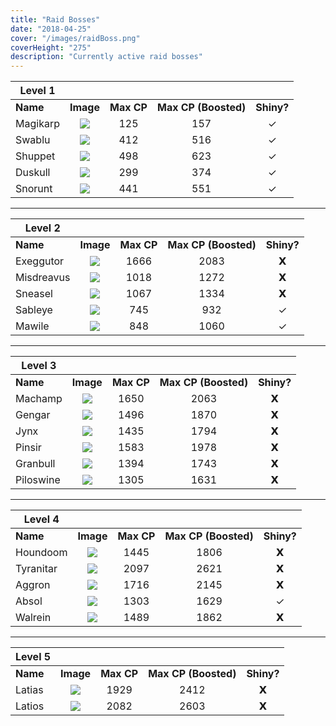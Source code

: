 ```yaml
---
title: "Raid Bosses"
date: "2018-04-25"
cover: "/images/raidBoss.png"
coverHeight: "275"
description: "Currently active raid bosses"
---
```


| Level 1  |                             |            |                      |            |
|----------|:---------------------------:|:----------:|:--------------------:|:----------:|
| __Name__ | __Image__                   | __Max CP__ | __Max CP (Boosted)__ | __Shiny?__ |
| Magikarp | <img src="/images/129.png"> | 125        | 157                  | ✓          |
| Swablu   | <img src="/images/333.png"> | 412        | 516                  | ✓          |
| Shuppet  | <img src="/images/353.png"> | 498        | 623                  | ✓          |
| Duskull  | <img src="/images/355.png"> | 299        | 374                  | ✓          |
| Snorunt  | <img src="/images/361.png"> | 441        | 551                  | ✓          |

---

| Level 2    |                             |            |                      |            |
|------------|:---------------------------:|:----------:|:--------------------:|:----------:|
| __Name__   | __Image__                   | __Max CP__ | __Max CP (Boosted)__ | __Shiny?__ |
| Exeggutor  | <img src="/images/103.png"> | 1666       | 2083                 | 𝗫          |
| Misdreavus | <img src="/images/200.png"> | 1018       | 1272                 | 𝗫          |
| Sneasel    | <img src="/images/215.png"> | 1067       | 1334                 | 𝗫          |
| Sableye    | <img src="/images/302.png"> | 745        | 932                  | ✓          |
| Mawile     | <img src="/images/303.png"> | 848        | 1060                 | ✓          |

---

| Level 3   |                             |            |                      |            |
|-----------|:---------------------------:|:----------:|:--------------------:|:----------:|
| __Name__  | __Image__                   | __Max CP__ | __Max CP (Boosted)__ | __Shiny?__ |
| Machamp   | <img src="/images/68.png">  | 1650       | 2063                 | 𝗫          |
| Gengar    | <img src="/images/94.png">  | 1496       | 1870                 | 𝗫          |
| Jynx      | <img src="/images/124.png"> | 1435       | 1794                 | 𝗫          |
| Pinsir    | <img src="/images/127.png"> | 1583       | 1978                 | 𝗫          |
| Granbull  | <img src="/images/210.png"> | 1394       | 1743                 | 𝗫          |
| Piloswine | <img src="/images/221.png"> | 1305       | 1631                 | 𝗫          |

---

| Level 4   |                             |            |                      |            |
|-----------|:---------------------------:|:----------:|:--------------------:|:----------:|
| __Name__  | __Image__                   | __Max CP__ | __Max CP (Boosted)__ | __Shiny?__ |
| Houndoom  | <img src="/images/229.png"> | 1445       | 1806                 | 𝗫          |
| Tyranitar | <img src="/images/248.png"> | 2097       | 2621                 | 𝗫          |
| Aggron    | <img src="/images/306.png"> | 1716       | 2145                 | 𝗫          |
| Absol     | <img src="/images/359.png"> | 1303       | 1629                 | ✓          |
| Walrein   | <img src="/images/365.png"> | 1489       | 1862                 | 𝗫          |

---

| Level 5  |                             |            |                      |            |
|----------|:---------------------------:|:----------:|:--------------------:|:----------:|
| __Name__ | __Image__                   | __Max CP__ | __Max CP (Boosted)__ | __Shiny?__ |
| Latias   | <img src="/images/380.png"> | 1929       | 2412                 | 𝗫          |
| Latios   | <img src="/images/381.png"> | 2082       | 2603                 | 𝗫          |
